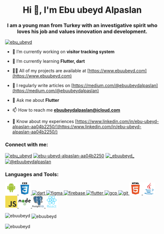 <h1 align="center">Hi 👋, I'm Ebu ubeyd Alpaslan</h1>
<h3 align="center">I am a young man from Turkey with an investigative spirit who loves his job and values ​​innovation and development.</h3>

<p align="left"> <a href="https://twitter.com/ebu_ubeyd" target="blank"><img src="https://img.shields.io/twitter/follow/ebu_ubeyd?logo=twitter&style=for-the-badge" alt="ebu_ubeyd" /></a> </p>

- 🔭 I’m currently working on **visitor tracking system**

- 🌱 I’m currently learning **Flutter, dart**

- 👨‍💻 All of my projects are available at [https://www.ebuubeyd.com](https://www.ebuubeyd.com)

- 📝 I regularly write articles on [https://medium.com/@ebuubeydalpaslan](https://medium.com/@ebuubeydalpaslan)

- 💬 Ask me about **Flutter**

- 📫 How to reach me **ebuubeydalpaslan@icloud.com**

- 📄 Know about my experiences [https://www.linkedin.com/in/ebu-ubeyd-alpaslan-aa04b2250/](https://www.linkedin.com/in/ebu-ubeyd-alpaslan-aa04b2250/)

<h3 align="left">Connect with me:</h3>
<p align="left">
<a href="https://twitter.com/ebu_ubeyd" target="blank"><img align="center" src="https://raw.githubusercontent.com/rahuldkjain/github-profile-readme-generator/master/src/images/icons/Social/twitter.svg" alt="ebu_ubeyd" height="30" width="40" /></a>
<a href="https://linkedin.com/in/ebu-ubeyd-alpaslan-aa04b2250" target="blank"><img align="center" src="https://raw.githubusercontent.com/rahuldkjain/github-profile-readme-generator/master/src/images/icons/Social/linked-in-alt.svg" alt="ebu-ubeyd-alpaslan-aa04b2250" height="30" width="40" /></a>
<a href="https://instagram.com/_ebuubeyd_" target="blank"><img align="center" src="https://raw.githubusercontent.com/rahuldkjain/github-profile-readme-generator/master/src/images/icons/Social/instagram.svg" alt="_ebuubeyd_" height="30" width="40" /></a>
<a href="https://medium.com/@ebuubeydalpaslan" target="blank"><img align="center" src="https://raw.githubusercontent.com/rahuldkjain/github-profile-readme-generator/master/src/images/icons/Social/medium.svg" alt="@ebuubeydalpaslan" height="30" width="40" /></a>
</p>

<h3 align="left">Languages and Tools:</h3>
<p align="left"> <a href="https://developer.android.com" target="_blank" rel="noreferrer"> <img src="https://raw.githubusercontent.com/devicons/devicon/master/icons/android/android-original-wordmark.svg" alt="android" width="40" height="40"/> </a> <a href="https://www.w3schools.com/css/" target="_blank" rel="noreferrer"> <img src="https://raw.githubusercontent.com/devicons/devicon/master/icons/css3/css3-original-wordmark.svg" alt="css3" width="40" height="40"/> </a> <a href="https://dart.dev" target="_blank" rel="noreferrer"> <img src="https://www.vectorlogo.zone/logos/dartlang/dartlang-icon.svg" alt="dart" width="40" height="40"/> </a> <a href="https://www.figma.com/" target="_blank" rel="noreferrer"> <img src="https://www.vectorlogo.zone/logos/figma/figma-icon.svg" alt="figma" width="40" height="40"/> </a> <a href="https://firebase.google.com/" target="_blank" rel="noreferrer"> <img src="https://www.vectorlogo.zone/logos/firebase/firebase-icon.svg" alt="firebase" width="40" height="40"/> </a> <a href="https://flutter.dev" target="_blank" rel="noreferrer"> <img src="https://www.vectorlogo.zone/logos/flutterio/flutterio-icon.svg" alt="flutter" width="40" height="40"/> </a> <a href="https://cloud.google.com" target="_blank" rel="noreferrer"> <img src="https://www.vectorlogo.zone/logos/google_cloud/google_cloud-icon.svg" alt="gcp" width="40" height="40"/> </a> <a href="https://git-scm.com/" target="_blank" rel="noreferrer"> <img src="https://www.vectorlogo.zone/logos/git-scm/git-scm-icon.svg" alt="git" width="40" height="40"/> </a> <a href="https://www.w3.org/html/" target="_blank" rel="noreferrer"> <img src="https://raw.githubusercontent.com/devicons/devicon/master/icons/html5/html5-original-wordmark.svg" alt="html5" width="40" height="40"/> </a> <a href="https://www.java.com" target="_blank" rel="noreferrer"> <img src="https://raw.githubusercontent.com/devicons/devicon/master/icons/java/java-original.svg" alt="java" width="40" height="40"/> </a> <a href="https://developer.mozilla.org/en-US/docs/Web/JavaScript" target="_blank" rel="noreferrer"> <img src="https://raw.githubusercontent.com/devicons/devicon/master/icons/javascript/javascript-original.svg" alt="javascript" width="40" height="40"/> </a> <a href="https://nodejs.org" target="_blank" rel="noreferrer"> <img src="https://raw.githubusercontent.com/devicons/devicon/master/icons/nodejs/nodejs-original-wordmark.svg" alt="nodejs" width="40" height="40"/> </a> <a href="https://www.postgresql.org" target="_blank" rel="noreferrer"> <img src="https://raw.githubusercontent.com/devicons/devicon/master/icons/postgresql/postgresql-original-wordmark.svg" alt="postgresql" width="40" height="40"/> </a> <a href="https://angularjs.org/" target="_blank" rel="noreferrer"> <img src="https://raw.githubusercontent.com/devicons/devicon/master/icons/react/react-original-wordmark.svg" alt="react" width="40" height="40"/> </a> </p>

<p><img align="left" src="https://github-readme-stats.vercel.app/api/top-langs?username=ebuubeyd&show_icons=true&locale=en&layout=compact" alt="ebuubeyd" /></p>

<p>&nbsp;<img align="center" src="https://github-readme-stats.vercel.app/api?username=ebuubeyd&show_icons=true&locale=en" alt="ebuubeyd" /></p>

<p><img align="center" src="https://github-readme-streak-stats.herokuapp.com/?user=ebuubeyd&" alt="ebuubeyd" /></p>
